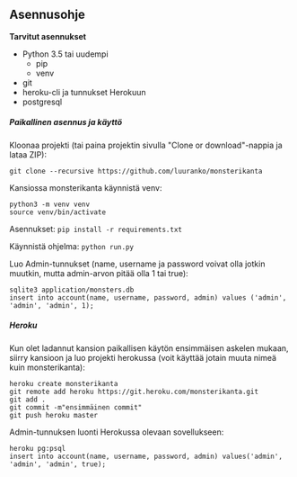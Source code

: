## Asennusohje

**Tarvitut asennukset**
- Python 3.5 tai uudempi
  - pip
  - venv
- git
- heroku-cli ja tunnukset Herokuun
- postgresql

##### Paikallinen asennus ja käyttö

Kloonaa projekti (tai paina projektin sivulla "Clone or download"-nappia ja lataa ZIP):
``` 
git clone --recursive https://github.com/luuranko/monsterikanta
```

Kansiossa monsterikanta käynnistä venv: 

``` 
python3 -m venv venv
source venv/bin/activate
```

Asennukset:
`pip install -r requirements.txt`

Käynnistä ohjelma:
`python run.py`

Luo Admin-tunnukset (name, username ja password voivat olla jotkin muutkin, mutta admin-arvon pitää olla 1 tai true):
``` 
sqlite3 application/monsters.db
insert into account(name, username, password, admin) values ('admin', 'admin', 'admin', 1);
```

##### Heroku

Kun olet ladannut kansion paikallisen käytön ensimmäisen askelen mukaan, siirry kansioon ja luo projekti herokussa (voit käyttää jotain muuta nimeä kuin monsterikanta):
``` 
heroku create monsterikanta
git remote add heroku https://git.heroku.com/monsterikanta.git
git add .
git commit -m"ensimmäinen commit"
git push heroku master
```

Admin-tunnuksen luonti Herokussa olevaan sovellukseen:
``` 
heroku pg:psql
insert into account(name, username, password, admin) values('admin', 'admin', 'admin', true);
```

